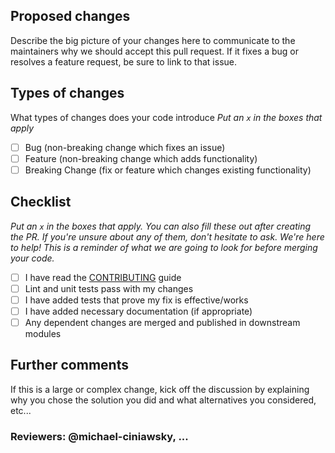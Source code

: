 ## Proposed changes

Describe the big picture of your changes here to communicate to the maintainers why we should accept this pull request. If it fixes a bug or resolves a feature request, be sure to link to that issue.

## Types of changes

What types of changes does your code introduce
_Put an `x` in the boxes that apply_

- [ ] Bug (non-breaking change which fixes an issue)
- [ ] Feature (non-breaking change which adds functionality)
- [ ] Breaking Change (fix or feature which changes existing functionality)

## Checklist

_Put an `x` in the boxes that apply. You can also fill these out after creating the PR. If you're unsure about any of them, don't hesitate to ask. We're here to help! This is a reminder of what we are going to look for before merging your code._

- [ ] I have read the [CONTRIBUTING](/CONTRIBUTING.md) guide
- [ ] Lint and unit tests pass with my changes
- [ ] I have added tests that prove my fix is effective/works
- [ ] I have added necessary documentation (if appropriate)
- [ ] Any dependent changes are merged and published in downstream modules

## Further comments

If this is a large or complex change, kick off the discussion by explaining why you chose the solution you did and what alternatives you considered, etc...

### Reviewers: @michael-ciniawsky, ...
